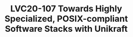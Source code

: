 ---
categories:
- lvc20
description: Increasingly, embedded devices are being equipped with ARM processors.
  Because of ease-of-use and widespread support for drivers and applications, Linux
  is often used as the OS of choice even though it consumes a significant amount of
  the device’s limited resources, and its large Trusted Compute Base (TCB) has resulted
  in a plethora of exploits. In this talk we will present Unikraft, a fully micro-library
  operating system and build tool which allows for building specialized OSes and software
  stacks targeting one application, while removing unneeded functionality. As a proof
  of concept, we port Unikraft to the Raspberry Pi 3 B+ and to a Xilinx Ultra96-V2.
  On these boards, Unikraft is able to boot in 88-158 milliseconds, consume only hundreds
  of KBs of memory when running real-world applications such as NGINX and ML frameworks
  such as PyTorch, while providing visible reductions in power consumption compared
  to Linux distributions. Unikraft is a Linux Foundation open source project and can
  be found at www.unikraft.org .
image: /assets/images/featured-images/lvc20/LVC20-107.png
session_id: LVC20-107
session_room: Track 1 - IoT/Edge/Embedded
session_slot:
  end_time: 2020-09-22 13:20
  start_time: 2020-09-22 12:55
session_speakers:
- speaker_bio: I’m a chief researcher in the systems group at NEC Laboratories Europe
    in Heidelberg, Germany. My main research and work interests lie in the areas of
    high-performance software systems, and in particular specialization, virtualization,
    and the application of machine learning techniques to tackle open problems in
    the systems area. Previously, I received an undergraduate degree with honours
    from the University of Virginia, a Masters in Data Communications, Networks and
    Distributed Systems from University College London (top of the class), and a Ph.D.
    also from UCL. I have published on several top-tier conferences and journals such
    as SOSP, SIGCOMM, NSDI, CoNEXT, and SIGCOMM CCR and regularly act as TPC member
    of conferences and journals such as IMC , INFOCOM, CoNEXT and SIGCOMM CCR.
  speaker_company: ''
  speaker_image: http://avatars.sched.co/2/f1/10468633/avatar.jpg.320x320px.jpg?203
  speaker_name: Felipe Huici
  speaker_position: Chief Researcher, NEC Laboratories Europe GmbH
  speaker_role: speaker
session_track: IoT and Embedded
tag: session
tags: IoT and Embedded
title: LVC20-107 Towards Highly Specialized, POSIX-compliant Software Stacks with
  Unikraft
---